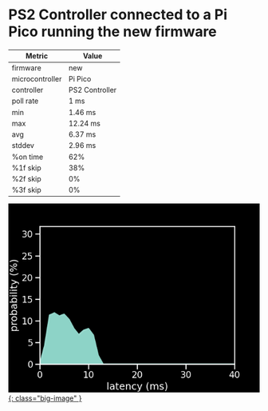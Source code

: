 # PS2 Controller connected to a Pi Pico running the new firmware

| Metric          | Value          |
| --------------- | -------------- |
| firmware        | new            |
| microcontroller | Pi Pico        |
| controller      | PS2 Controller |
| poll rate       | 1 ms           |
| min             | 1.46 ms        |
| max             | 12.24 ms       |
| avg             | 6.37 ms        |
| stddev          | 2.96 ms        |
| %on time        | 62%            |
| %1f skip        | 38%            |
| %2f skip        | 0%             |
| %3f skip        | 0%             |

[![Graph](../../assets/images/results/ps2_santroller.png){: class="big-image" }](../../assets/images/results/ps2_santroller.png)
